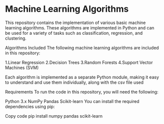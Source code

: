 # Machine Learning Algorithms

This repository contains the implementation of various basic machine learning algorithms. These algorithms are implemented in Python and can be used for a variety of tasks such as classification, regression, and clustering.

Algorithms Included
The following machine learning algorithms are included in this repository:

1.Linear Regression
2.Decision Trees
3.Random Forests
4.Support Vector Machines (SVM)


Each algorithm is implemented as a separate Python module, making it easy to understand and use them individually, along with the csv file used

Requirements
To run the code in this repository, you will need the following:

Python 3.x
NumPy
Pandas
Scikit-learn
You can install the required dependencies using pip:

Copy code
pip install numpy pandas scikit-learn